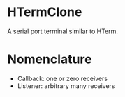 # HTermClone
A serial port terminal similar to HTerm.

# Nomenclature
* Callback: one or zero receivers
* Listener: arbitrary many receivers